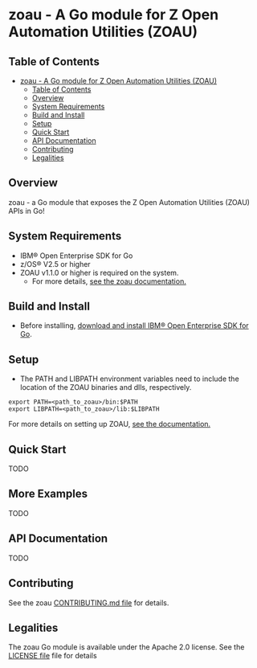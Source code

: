 # zoau - A Go module for Z Open Automation Utilities (ZOAU)

## Table of Contents

- [zoau - A Go module for Z Open Automation Utilities (ZOAU)](#zoau---a-nodejs-module-for-z-open-automation-utilities-zoau)
  - [Table of Contents](#table-of-contents)
  - [Overview](#overview)
  - [System Requirements](#system-requirements)
  - [Build and Install](#build-and-install)
  - [Setup](#setup)
  - [Quick Start](#quick-start)
  - [API Documentation](#api-documentation)
  - [Contributing](#contributing)
  - [Legalities](#legalities)

## Overview

zoau - a Go module that exposes the Z Open Automation Utilities (ZOAU)
APIs in Go!

## System Requirements

- IBM® Open Enterprise SDK for Go
- z/OS® V2.5 or higher
- ZOAU v1.1.0 or higher is required on the system.
  - For more details, [see the zoau documentation.](https://www.ibm.com/docs/en/zoau/latest?topic=installing-configuring-zoa-utilities)

## Build and Install

- Before installing, [download and install IBM® Open Enterprise SDK for Go](https://www.ibm.com/products/open-enterprise-sdk-go-zos).

## Setup

- The PATH and LIBPATH environment variables need to include the location of the ZOAU
binaries and dlls, respectively.

```shell
export PATH=<path_to_zoau>/bin:$PATH
export LIBPATH=<path_to_zoau>/lib:$LIBPATH
```

For more details on setting up ZOAU, [see the documentation.](https://www.ibm.com/docs/en/zoau/latest?topic=installing-configuring-zoa-utilities)

## Quick Start

TODO

## More Examples

TODO

## API Documentation

TODO

## Contributing

See the zoau [CONTRIBUTING.md file](CONTRIBUTING.md) for details.

## Legalities

The zoau Go module is available under the Apache 2.0 license. See the [LICENSE
file](LICENSE) file for details